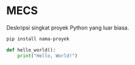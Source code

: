 # MECS

Deskripsi singkat proyek Python yang luar biasa.

```bash
pip install nama-proyek
```

```python
def hello_world():
    print("Hello, World!")
```
